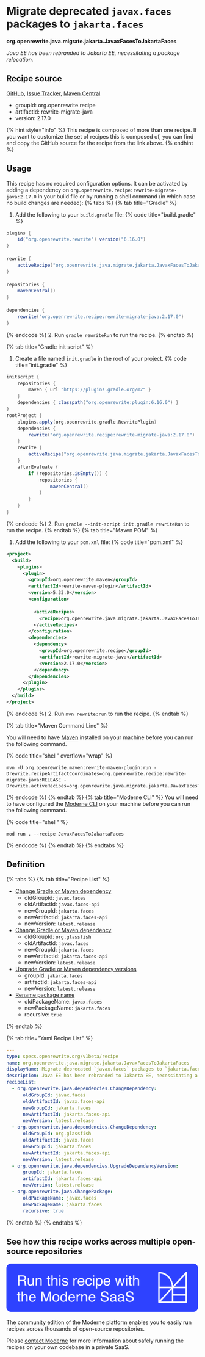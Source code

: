 # Migrate deprecated `javax.faces` packages to `jakarta.faces`

**org.openrewrite.java.migrate.jakarta.JavaxFacesToJakartaFaces**

_Java EE has been rebranded to Jakarta EE, necessitating a package relocation._

## Recipe source

[GitHub](https://github.com/openrewrite/rewrite-migrate-java/blob/main/src/main/resources/META-INF/rewrite/jakarta-ee-9.yml), [Issue Tracker](https://github.com/openrewrite/rewrite-migrate-java/issues), [Maven Central](https://central.sonatype.com/artifact/org.openrewrite.recipe/rewrite-migrate-java/2.17.0/jar)

* groupId: org.openrewrite.recipe
* artifactId: rewrite-migrate-java
* version: 2.17.0

{% hint style="info" %}
This recipe is composed of more than one recipe. If you want to customize the set of recipes this is composed of, you can find and copy the GitHub source for the recipe from the link above.
{% endhint %}

## Usage

This recipe has no required configuration options. It can be activated by adding a dependency on `org.openrewrite.recipe:rewrite-migrate-java:2.17.0` in your build file or by running a shell command (in which case no build changes are needed): 
{% tabs %}
{% tab title="Gradle" %}
1. Add the following to your `build.gradle` file:
{% code title="build.gradle" %}
```groovy
plugins {
    id("org.openrewrite.rewrite") version("6.16.0")
}

rewrite {
    activeRecipe("org.openrewrite.java.migrate.jakarta.JavaxFacesToJakartaFaces")
}

repositories {
    mavenCentral()
}

dependencies {
    rewrite("org.openrewrite.recipe:rewrite-migrate-java:2.17.0")
}
```
{% endcode %}
2. Run `gradle rewriteRun` to run the recipe.
{% endtab %}

{% tab title="Gradle init script" %}
1. Create a file named `init.gradle` in the root of your project.
{% code title="init.gradle" %}
```groovy
initscript {
    repositories {
        maven { url "https://plugins.gradle.org/m2" }
    }
    dependencies { classpath("org.openrewrite:plugin:6.16.0") }
}
rootProject {
    plugins.apply(org.openrewrite.gradle.RewritePlugin)
    dependencies {
        rewrite("org.openrewrite.recipe:rewrite-migrate-java:2.17.0")
    }
    rewrite {
        activeRecipe("org.openrewrite.java.migrate.jakarta.JavaxFacesToJakartaFaces")
    }
    afterEvaluate {
        if (repositories.isEmpty()) {
            repositories {
                mavenCentral()
            }
        }
    }
}
```
{% endcode %}
2. Run `gradle --init-script init.gradle rewriteRun` to run the recipe.
{% endtab %}
{% tab title="Maven POM" %}
1. Add the following to your `pom.xml` file:
{% code title="pom.xml" %}
```xml
<project>
  <build>
    <plugins>
      <plugin>
        <groupId>org.openrewrite.maven</groupId>
        <artifactId>rewrite-maven-plugin</artifactId>
        <version>5.33.0</version>
        <configuration>
          
          <activeRecipes>
            <recipe>org.openrewrite.java.migrate.jakarta.JavaxFacesToJakartaFaces</recipe>
          </activeRecipes>
        </configuration>
        <dependencies>
          <dependency>
            <groupId>org.openrewrite.recipe</groupId>
            <artifactId>rewrite-migrate-java</artifactId>
            <version>2.17.0</version>
          </dependency>
        </dependencies>
      </plugin>
    </plugins>
  </build>
</project>
```
{% endcode %}
2. Run `mvn rewrite:run` to run the recipe.
{% endtab %}

{% tab title="Maven Command Line" %}

You will need to have [Maven](https://maven.apache.org/download.cgi) installed on your machine before you can run the following command.

{% code title="shell" overflow="wrap" %}
```shell
mvn -U org.openrewrite.maven:rewrite-maven-plugin:run -Drewrite.recipeArtifactCoordinates=org.openrewrite.recipe:rewrite-migrate-java:RELEASE -Drewrite.activeRecipes=org.openrewrite.java.migrate.jakarta.JavaxFacesToJakartaFaces 
```
{% endcode %}
{% endtab %}
{% tab title="Moderne CLI" %}
You will need to have configured the [Moderne CLI](https://docs.moderne.io/moderne-cli/cli-intro) on your machine before you can run the following command.

{% code title="shell" %}
```shell
mod run . --recipe JavaxFacesToJakartaFaces
```
{% endcode %}
{% endtab %}
{% endtabs %}

## Definition

{% tabs %}
{% tab title="Recipe List" %}
* [Change Gradle or Maven dependency](../../../java/dependencies/changedependency.md)
  * oldGroupId: `javax.faces`
  * oldArtifactId: `javax.faces-api`
  * newGroupId: `jakarta.faces`
  * newArtifactId: `jakarta.faces-api`
  * newVersion: `latest.release`
* [Change Gradle or Maven dependency](../../../java/dependencies/changedependency.md)
  * oldGroupId: `org.glassfish`
  * oldArtifactId: `javax.faces`
  * newGroupId: `jakarta.faces`
  * newArtifactId: `jakarta.faces-api`
  * newVersion: `latest.release`
* [Upgrade Gradle or Maven dependency versions](../../../java/dependencies/upgradedependencyversion.md)
  * groupId: `jakarta.faces`
  * artifactId: `jakarta.faces-api`
  * newVersion: `latest.release`
* [Rename package name](../../../java/changepackage.md)
  * oldPackageName: `javax.faces`
  * newPackageName: `jakarta.faces`
  * recursive: `true`

{% endtab %}

{% tab title="Yaml Recipe List" %}
```yaml
---
type: specs.openrewrite.org/v1beta/recipe
name: org.openrewrite.java.migrate.jakarta.JavaxFacesToJakartaFaces
displayName: Migrate deprecated `javax.faces` packages to `jakarta.faces`
description: Java EE has been rebranded to Jakarta EE, necessitating a package relocation.
recipeList:
  - org.openrewrite.java.dependencies.ChangeDependency:
      oldGroupId: javax.faces
      oldArtifactId: javax.faces-api
      newGroupId: jakarta.faces
      newArtifactId: jakarta.faces-api
      newVersion: latest.release
  - org.openrewrite.java.dependencies.ChangeDependency:
      oldGroupId: org.glassfish
      oldArtifactId: javax.faces
      newGroupId: jakarta.faces
      newArtifactId: jakarta.faces-api
      newVersion: latest.release
  - org.openrewrite.java.dependencies.UpgradeDependencyVersion:
      groupId: jakarta.faces
      artifactId: jakarta.faces-api
      newVersion: latest.release
  - org.openrewrite.java.ChangePackage:
      oldPackageName: javax.faces
      newPackageName: jakarta.faces
      recursive: true

```
{% endtab %}
{% endtabs %}

## See how this recipe works across multiple open-source repositories

[![Moderne Link Image](/.gitbook/assets/ModerneRecipeButton.png)](https://app.moderne.io/recipes/org.openrewrite.java.migrate.jakarta.JavaxFacesToJakartaFaces)

The community edition of the Moderne platform enables you to easily run recipes across thousands of open-source repositories.

Please [contact Moderne](https://moderne.io/product) for more information about safely running the recipes on your own codebase in a private SaaS.
